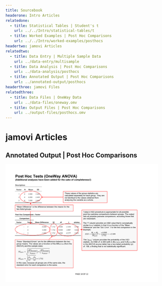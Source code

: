 ```yaml
---
title: Sourcebook
headerone: Intro Articles
relatedone:
  - title: Statistical Tables | Student's t
    url: ../../Intro/statistical-tables/t
  - title: Worked Examples | Post Hoc Comparisons
    url: ../../Intro/worked-examples/posthocs
headertwo: jamovi Articles
relatedtwo:
  - title: Data Entry | Multiple Sample Data
    url: ../data-entry/multisample
  - title: Data Analysis | Post Hoc Comparisons
    url: ../data-analysis/posthocs
  - title: Annotated Output | Post Hoc Comparisons
    url: ../annotated-output/posthocs
headerthree: jamovi Files
relatedthree:
  - title: Data Files | OneWay Data
    url: ../data-files/oneway.omv
  - title: Output Files | Post Hoc Comparisons
    url: ../output-files/posthocs.omv
---
```


# jamovi Articles

## Annotated Output | Post Hoc Comparisons

<p align="center"><kbd><img src="posthocs.png"></kbd></p>
